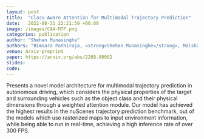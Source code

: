 ```yaml
---
layout: post
title:  "Class-Aware Attention for Multimodal Trajectory Prediction"
date:   2022-08-31 22:21:59 +00:00
image: /images/CAA-MTP.png
categories: publication
author: "Shehan Munasinghe"
authors: "Bimsara Pathiraja, <strong>Shehan Munasinghe</strong>, Malshan Ranawella, Maleesha De Silva, Ranga Rodrigo, Peshala Jayasekara"
venue: Arxiv-preprint
paper: https://arxiv.org/abs/2209.00062
slides: 
code: 
---
```


Presents a novel model architecture for multimodal trajectory prediction in autonomous driving, which considers the physical properties of the target and surrounding vehicles such as the object class and their physical dimensions through a weighted attention module. Our model has achieved the highest results in the nuScenes trajectory prediction benchmark, out of the models which use rasterized maps to input environment information, while being able to run in real-time, achieving a high inference rate of over 300 FPS.